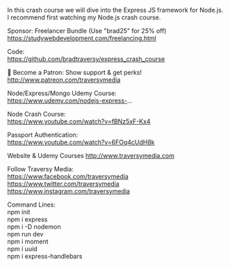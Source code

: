 In this crash course we will dive into the Express JS framework for Node.js. \
I recommend first watching my Node.js crash course.

Sponsor: Freelancer Bundle (Use "brad25" for 25% off)\
https://studywebdevelopment.com/freelancing.html

Code:\
https://github.com/bradtraversy/express_crash_course

💖 Become a Patron: Show support & get perks!\
http://www.patreon.com/traversymedia

Node/Express/Mongo Udemy Course:\
https://www.udemy.com/nodejs-express-...

Node Crash Course:\
https://www.youtube.com/watch?v=fBNz5xF-Kx4

Passport Authentication:\
https://www.youtube.com/watch?v=6FOq4cUdH8k

Website & Udemy Courses
http://www.traversymedia.com

Follow Traversy Media: \
https://www.facebook.com/traversymedia \
https://www.twitter.com/traversymedia \
https://www.instagram.com/traversymedia

Command Lines:\
npm init\
npm i express\
npm i -D nodemon\
npm run dev\
npm i moment\
npm i uuid\
npm i express-handlebars

